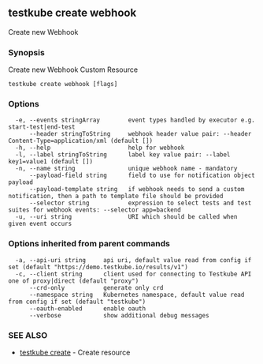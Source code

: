 ## testkube create webhook

Create new Webhook

### Synopsis

Create new Webhook Custom Resource

```
testkube create webhook [flags]
```

### Options

```
  -e, --events stringArray        event types handled by executor e.g. start-test|end-test
      --header stringToString     webhook header value pair: --header Content-Type=application/xml (default [])
  -h, --help                      help for webhook
  -l, --label stringToString      label key value pair: --label key1=value1 (default [])
  -n, --name string               unique webhook name - mandatory
      --payload-field string      field to use for notification object payload
      --payload-template string   if webhook needs to send a custom notification, then a path to template file should be provided
      --selector string           expression to select tests and test suites for webhook events: --selector app=backend
  -u, --uri string                URI which should be called when given event occurs
```

### Options inherited from parent commands

```
  -a, --api-uri string     api uri, default value read from config if set (default "https://demo.testkube.io/results/v1")
  -c, --client string      client used for connecting to Testkube API one of proxy|direct (default "proxy")
      --crd-only           generate only crd
      --namespace string   Kubernetes namespace, default value read from config if set (default "testkube")
      --oauth-enabled      enable oauth
      --verbose            show additional debug messages
```

### SEE ALSO

* [testkube create](testkube_create.md)	 - Create resource

